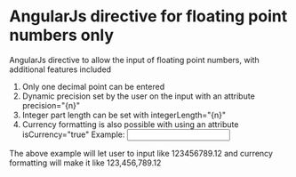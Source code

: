 # AngularJs directive for floating point numbers only
AngularJs directive to allow the input of floating point numbers, with additional features included

1) Only one decimal point can be entered
2) Dynamic precision set by the user on the input with an attribute precision="{n}" 
3) Integer part length can be set with integerLength="{n}"
4) Currency formatting is also possible with using an attribute isCurrency="true" 
Example: <input decimal integerLength="9" precision="2" isCurrency="true">

The above example will let user to input like 123456789.12 and currency formatting will make it like 123,456,789.12
